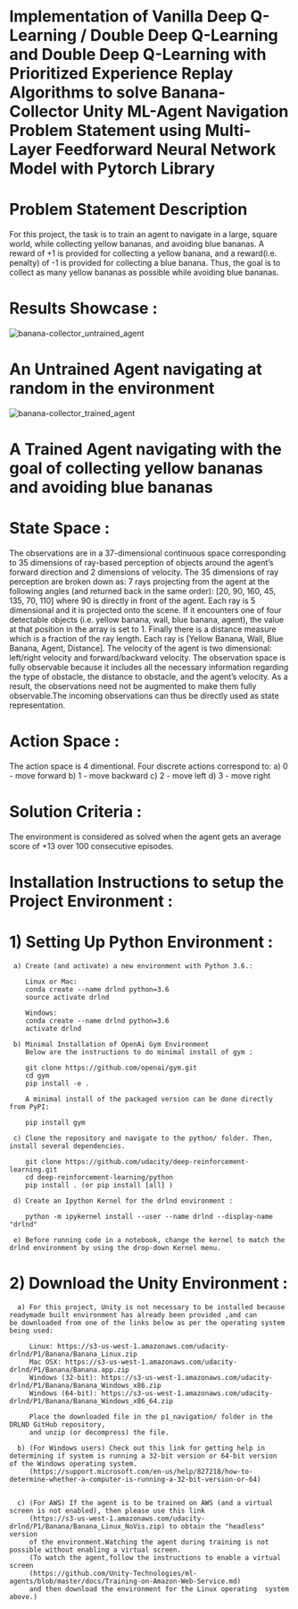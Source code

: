 # Implementation of Vanilla Deep Q-Learning / Double Deep Q-Learning and Double Deep Q-Learning with Prioritized Experience Replay  Algorithms to solve Banana-Collector Unity ML-Agent Navigation Problem Statement using Multi-Layer Feedforward Neural Network Model with Pytorch Library

# Problem Statement Description 
For this project, the task is to train an agent to navigate in a large, square world, while collecting yellow bananas, and avoiding blue bananas. A reward of +1 is provided for collecting a yellow banana, and a reward(i.e. penalty) of -1 is provided for collecting a blue banana. Thus, the goal is to collect as many yellow bananas as possible while avoiding blue bananas.

# Results Showcase :
![banana-collector_untrained_agent](https://user-images.githubusercontent.com/25223180/48391940-00efe100-e72f-11e8-9710-7e425a0e6dbd.gif)
# An Untrained Agent navigating at random in the environment

![banana-collector_trained_agent](https://user-images.githubusercontent.com/25223180/48392534-cc315900-e731-11e8-95e1-27253fbc07cd.gif)
# A Trained Agent navigating with the goal of collecting yellow bananas and avoiding blue bananas

# State Space : 
The observations are in a 37-dimensional continuous space corresponding to 35 dimensions of ray-based perception of objects around the agent’s forward direction and 2 dimensions of velocity. The 35 dimensions of ray perception are broken down as: 7 rays projecting from the agent at the following angles (and returned back in the same order): [20, 90, 160, 45, 135, 70, 110] where 90 is directly in front of the agent. Each ray is 5 dimensional and it is projected onto the scene. If it encounters one of four detectable objects (i.e. yellow banana, wall, blue banana, agent), the value at that position in the array is set to 1. Finally there is a distance measure which is a fraction of the ray length. Each ray is [Yellow Banana, Wall, Blue Banana, Agent, Distance].
The velocity of the agent is two dimensional: left/right velocity and forward/backward velocity.
The observation space is fully observable because it includes all the necessary information regarding the type of obstacle, the distance to obstacle, and the agent’s velocity. As a result, the observations need not be augmented to make them fully observable.The incoming observations can thus be directly used as state representation.

# Action Space :
The action space is 4 dimentional. Four discrete actions correspond to:
a) 0 - move forward
b) 1 - move backward
c) 2 - move left
d) 3 - move right

# Solution Criteria :
The environment is considered as solved when the agent gets an average score of +13 over 100 consecutive episodes.

# Installation Instructions to setup the Project Environment :
# 1) Setting Up Python Environment :
     a) Create (and activate) a new environment with Python 3.6.:
     
        Linux or Mac:
        conda create --name drlnd python=3.6
        source activate drlnd
        
        Windows:
        conda create --name drlnd python=3.6 
        activate drlnd
        
     b) Minimal Installation of OpenAi Gym Environment
        Below are the instructions to do minimal install of gym :

        git clone https://github.com/openai/gym.git
        cd gym
        pip install -e .
         
        A minimal install of the packaged version can be done directly from PyPI:

        pip install gym
         
     c) Clone the repository and navigate to the python/ folder. Then, install several dependencies.
          
        git clone https://github.com/udacity/deep-reinforcement-learning.git
        cd deep-reinforcement-learning/python
        pip install . (or pip install [all] )
          
     d) Create an Ipython Kernel for the drlnd environment :
          
        python -m ipykernel install --user --name drlnd --display-name "drlnd"
          
     e) Before running code in a notebook, change the kernel to match the drlnd environment by using the drop-down Kernel menu.
     
#  2) Download the Unity Environment :
      a) For this project, Unity is not necessary to be installed because readymade built environment has already been provided ,and can          be downloaded from one of the links below as per the operating system being used:

         Linux: https://s3-us-west-1.amazonaws.com/udacity-drlnd/P1/Banana/Banana_Linux.zip
         Mac OSX: https://s3-us-west-1.amazonaws.com/udacity-drlnd/P1/Banana/Banana.app.zip
         Windows (32-bit): https://s3-us-west-1.amazonaws.com/udacity-drlnd/P1/Banana/Banana_Windows_x86.zip
         Windows (64-bit): https://s3-us-west-1.amazonaws.com/udacity-drlnd/P1/Banana/Banana_Windows_x86_64.zip
     
         Place the downloaded file in the p1_navigation/ folder in the DRLND GitHub repository, 
         and unzip (or decompress) the file.

      b) (For Windows users) Check out this link for getting help in determining if system is running a 32-bit version or 64-bit version          of the Windows operating system.
         (https://support.microsoft.com/en-us/help/827218/how-to-determine-whether-a-computer-is-running-a-32-bit-version-or-64)
         

      c) (For AWS) If the agent is to be trained on AWS (and a virtual screen is not enabled), then please use this link 
         (https://s3-us-west-1.amazonaws.com/udacity-drlnd/P1/Banana/Banana_Linux_NoVis.zip) to obtain the "headless" version 
         of the environment.Watching the agent during training is not possible without enabling a virtual screen.
         (To watch the agent,follow the instructions to enable a virtual screen 
         (https://github.com/Unity-Technologies/ml-agents/blob/master/docs/Training-on-Amazon-Web-Service.md)
         and then download the environment for the Linux operating  system above.)
          

